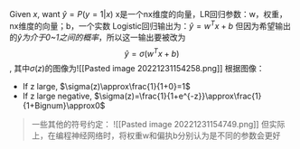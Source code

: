 Given $x$, want $\hat{y}=P(y=1|x)$
x是一个nx维度的向量，LR回归参数：w，权重，nx维度的向量；b，一个实数
Logistic回归输出为：$\hat{y}= w^Tx+b$
但因为希望输出的$\hat{y}$*为介于0~1之间的概率*，所以这一输出要被改为$$\hat{y}=\sigma(w^Tx+b)$$, 其中$\sigma(z)$的图像为![[Pasted image 20221231154258.png]]
根据图像：
- If z large, $\sigma(z)\approx\frac{1}{1+0}=1$
- If z large negative, $\sigma(z)=\frac{1}{1+e^{-z}}\approx\frac{1}{1+Bignum}\approx0$

> 一些其他的符号约定：
> ![[Pasted image 20221231154749.png]]
> 但实际上，在编程神经网络时，将权重w和偏执b分别认为是不同的参数会更好
